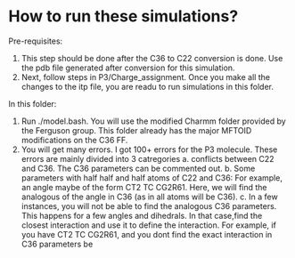 # How to run these simulations?

Pre-requisites:
1. This step should be done after the C36 to C22 conversion is done. Use the pdb file generated after conversion for this simulation.
2. Next, follow steps in P3/Charge_assignment. Once you make all the changes to the itp file, you are readu to run simulations in this folder.


In this folder:

1. Run ./model.bash. You will use the modified Charmm folder provided by the Ferguson group. This folder already has the major MFTOID modifications 
   on the C36 FF.
2. You will get many errors. I got 100+ errors for the P3 molecule. These errors are mainly divided into 3 catregories
       a. conflicts between C22 and C36. The C36 parameters can be commented out. 
       b. Some parameters with half half and half atoms of C22 and C36: For example, an angle maybe of the form CT2 TC CG2R61. Here, we will find the analogous of the
          angle in C36 (as in all atoms will be C36).
       c. In a few instances, you will not be able to find the analogous C36 parameters. This happens for a few angles and dihedrals. In that case,find the closest 
       interaction and use it to define the interaction. For example, if you have CT2 TC CG2R61, and you dont find the exact interaction in C36 parameters be
